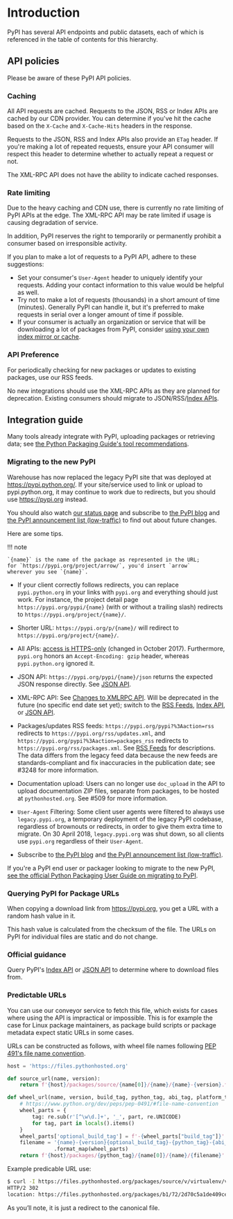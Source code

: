 # Introduction

<!--[[ preview('user-api-docs') ]]-->

PyPI has several API endpoints and public datasets, each of which is referenced
in the table of contents for this hierarchy.

## API policies

Please be aware of these PyPI API policies.

### Caching

All API requests are cached. Requests to the JSON, RSS or Index APIs are
cached by our CDN provider. You can determine if you've hit the cache based on
the `X-Cache` and `X-Cache-Hits` headers in the response.

Requests to the JSON, RSS and Index APIs also provide an `ETag` header. If
you're making a lot of repeated requests, ensure your API consumer will respect
this header to determine whether to actually repeat a request or not.

The XML-RPC API does not have the ability to indicate cached responses.

### Rate limiting

Due to the heavy caching and CDN use, there is currently no rate limiting of
PyPI APIs at the edge. The XML-RPC API may be rate limited if usage is causing
degradation of service.

In addition, PyPI reserves the right to temporarily or permanently prohibit a
consumer based on irresponsible activity.

If you plan to make a lot of requests to a PyPI API, adhere to these
suggestions:

* Set your consumer's `User-Agent` header to uniquely identify your requests.
  Adding your contact information to this value would be helpful as well.
* Try not to make a lot of requests (thousands) in a short amount of time
  (minutes). Generally PyPI can handle it, but it's preferred to make requests
  in serial over a longer amount of time if possible.
* If your consumer is actually an organization or service that will be
  downloading a lot of packages from PyPI, consider
  [using your own index mirror or cache].

### API Preference

For periodically checking for new packages or updates to existing packages,
use our RSS feeds.

No new integrations should use the XML-RPC APIs as they are planned for
deprecation. Existing consumers should migrate to JSON/RSS/[Index APIs].

[Index APIs]: ./index-api.md
[using your own index mirror or cache]: https://packaging.python.org/guides/index-mirrors-and-caches/

## Integration guide

Many tools already integrate with PyPI, uploading packages or
retrieving data; see [the Python Packaging Guide's tool recommendations].

### Migrating to the new PyPI

Warehouse has now replaced the legacy PyPI site that was deployed at
<https://pypi.python.org/>. If your site/service
used to link or upload to pypi.python.org, it may continue to work due
to redirects, but you should use <https://pypi.org> instead.

You should also watch [our status page] and subscribe to
[the PyPI blog] and
[the PyPI announcement list (low-traffic)] to find out about future changes.

Here are some tips.

!!! note

    `{name}` is the name of the package as represented in the URL;
    for `https://pypi.org/project/arrow/`, you'd insert `arrow`
    wherever you see `{name}`.

* If your client correctly follows redirects, you can replace
  `pypi.python.org` in your links with `pypi.org` and everything
  should just work. For instance, the project detail page
  `https://pypi.org/pypi/{name}` (with or without a trailing slash)
  redirects to `https://pypi.org/project/{name}/`.

* Shorter URL: `https://pypi.org/p/{name}/` will redirect to
  `https://pypi.org/project/{name}/`.

* All APIs: [access is HTTPS-only]
  (changed in October 2017). Furthermore, `pypi.org` honors an
  `Accept-Encoding: gzip` header, whereas `pypi.python.org` ignored it.

* JSON API: `https://pypi.org/pypi/{name}/json` returns the
  expected JSON response directly. See [JSON API].

* XML-RPC API: See [Changes to XMLRPC API]. Will be deprecated in
  the future (no specific end date set yet); switch to the [RSS Feeds],
  [Index API], or [JSON API].

* Packages/updates RSS feeds: `https://pypi.org/pypi?%3Aaction=rss`
  redirects to `https://pypi.org/rss/updates.xml`, and
  `https://pypi.org/pypi?%3Aaction=packages_rss` redirects to
  `https://pypi.org/rss/packages.xml`. See [RSS Feeds] for
  descriptions. The data differs from the legacy feed data because
  the new feeds are standards-compliant and fix inaccuracies in the
  publication date; see #3248 for more information.

* Documentation upload: Users can no longer use `doc_upload` in the
  API to upload documentation ZIP files, separate from packages, to be
  hosted at `pythonhosted.org`. See #509 for more information.

* `User-Agent` Filtering: Some client user agents were filtered to
  always use `legacy.pypi.org`, a temporary deployment of the legacy
  PyPI codebase, regardless of brownouts or redirects, in order to
  give them extra time to migrate. On 30 April 2018,
  `legacy.pypi.org` was shut down, so all clients use `pypi.org`
  regardless of their `User-Agent`.

* Subscribe to [the PyPI blog] and [the PyPI announcement list (low-traffic)].

If you're a PyPI end user or packager looking to migrate to the new
PyPI, [see the official Python Packaging User Guide on migrating to PyPI].

### Querying PyPI for Package URLs

When copying a download link from <https://pypi.org>, you get a URL with a
random hash value in it.

This hash value is calculated from the checksum of the file. The URLs on
PyPI for individual files are static and do not change.

### Official guidance

Query PyPI's [Index API] or [JSON API] to determine where to download files
from.

### Predictable URLs

You can use our conveyor service to fetch this file, which exists for
cases where using the API is impractical or impossible. This is for
example the case for Linux package maintainers, as package build scripts
or package metadata expect static URLs in some cases.

URLs can be constructed as follows, with wheel file names following
[PEP 491's file name convention].

```python
host = 'https://files.pythonhosted.org'

def source_url(name, version):
    return f'{host}/packages/source/{name[0]}/{name}/{name}-{version}.tar.gz'

def wheel_url(name, version, build_tag, python_tag, abi_tag, platform_tag):
    # https://www.python.org/dev/peps/pep-0491/#file-name-convention
    wheel_parts = {
        tag: re.sub(r'[^\w\d.]+', '_', part, re.UNICODE)
        for tag, part in locals().items()
    }
    wheel_parts['optional_build_tag'] = f'-{wheel_parts["build_tag"]}' if build_tag else ''
    filename = '{name}-{version}{optional_build_tag}-{python_tag}-{abi_tag}-{platform_tag}.whl'\
               .format_map(wheel_parts)
    return f'{host}/packages/{python_tag}/{name[0]}/{name}/{filename}'
```

Example predicable URL use:

```bash
$ curl -I https://files.pythonhosted.org/packages/source/v/virtualenv/virtualenv-15.2.0.tar.gz
HTTP/2 302
location: https://files.pythonhosted.org/packages/b1/72/2d70c5a1de409ceb3a27ff2ec007ecdd5cc52239e7c74990e32af57affe9/virtualenv-15.2.0.tar.gz
```

As you’ll note, it is just a redirect to the canonical file.

[the Python Packaging Guide's tool recommendations]: https://packaging.python.org/guides/tool-recommendations/

[our status page]: https://status.python.org/

[the PyPI announcement list (low-traffic)]: https://mail.python.org/mailman3/lists/pypi-announce.python.org/

[access is HTTPS-only]: https://mail.python.org/pipermail/distutils-sig/2017-October/031712.html

[RSS Feeds]: ./feeds.md

[see the official Python Packaging User Guide on migrating to PyPI]: https://packaging.python.org/guides/migrating-to-pypi-org/

[PEP 491's file name convention]: https://peps.python.org/pep-0491/#file-name-convention

[Index API]: ./index-api.md

[JSON API]: https://warehouse.pypa.io/api-reference/json/

[Changes to XMLRPC API]: https://warehouse.pypa.io/api-reference/xml-rpc.html#changes-to-xmlrpc-api

[the PyPI blog]: https://blog.pypi.org/

